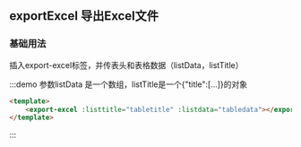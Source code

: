 <script>
  import exportExcel from '../../../packages/exportExcel/exportExcel';
  export default {
    data () {
      return {
        tabledata: [{
					id:1000,
					name: 'lanqy1',
					sex: 1,
					age: 20,
					birth:'1996-03-02',
					addr:'广东广州天河体育中心'
				}, {
					id:1001,
					name: 'lanqy2',
					sex: 1,
					age: 20,
					birth:'1996-03-02',
					addr:'广东广州天河体育中心'
				}, {
					id:1002,
					name: 'lanqy3',
					sex: 0,
					age: 20,
					birth:'1996-03-02',
					addr:'广东广州天河体育中心'
				}, {
					id:1003,
					name: 'lanqy4',
					sex: 1,
					age: 20,
					birth:'1996-03-02',
					addr:'广东广州天河体育中心'
				}, {
					id:1004,
					name: 'lanqy5',
					sex: 1,
					age: 20,
					birth:'1996-03-02',
					addr:'广东广州天河体育中心'
				}, {
					id:1005,
					name: 'lanqy6',
					sex: 1,
					age: 20,
					birth:'1996-03-02',
					addr:'广东广州天河体育中心'
				}, {
					id:1006,
					name: 'lanqy7',
					sex: 1,
					age: 20,
					birth:'1996-03-02',
					addr:'广东广州天河体育中心'
				}, {
					id:1007,
					name: 'lanqy8',
					sex: 1,
					age: 20,
					birth:'1996-03-02',
					addr:'广东广州天河体育中心'
				}],
        tabletitle: {'title':['#','姓名','性别','年龄','生日','地址']}
      }
    },
    components:{
      'export-excel': exportExcel
    }
  }
</script>


## exportExcel 导出Excel文件

### 基础用法
插入export-excel标签，并传表头和表格数据（listData，listTitle）

:::demo 参数listData 是一个数组，listTitle是一个{"title":[...]}的对象

```html
<template>
    <export-excel :listtitle="tabletitle" :listdata="tabledata"></export-excel>
</template>

```
:::
